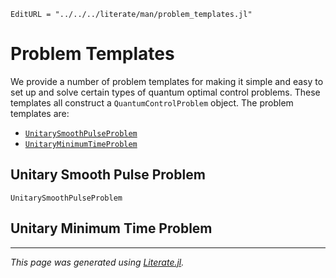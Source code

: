 ```@meta
EditURL = "../../../literate/man/problem_templates.jl"
```

# Problem Templates

We provide a number of problem templates for making it simple and easy to set up and solve certain types of quantum optimal control problems. These templates all construct a `QuantumControlProblem` object.  The problem templates are:
- [`UnitarySmoothPulseProblem`](#Unitary-Smooth-Pulse-Problem)
- [`UnitaryMinimumTimeProblem`](#Unitary-Minimum-Time-Problem)

## Unitary Smooth Pulse Problem

```@docs
UnitarySmoothPulseProblem
```

## Unitary Minimum Time Problem

---

*This page was generated using [Literate.jl](https://github.com/fredrikekre/Literate.jl).*

